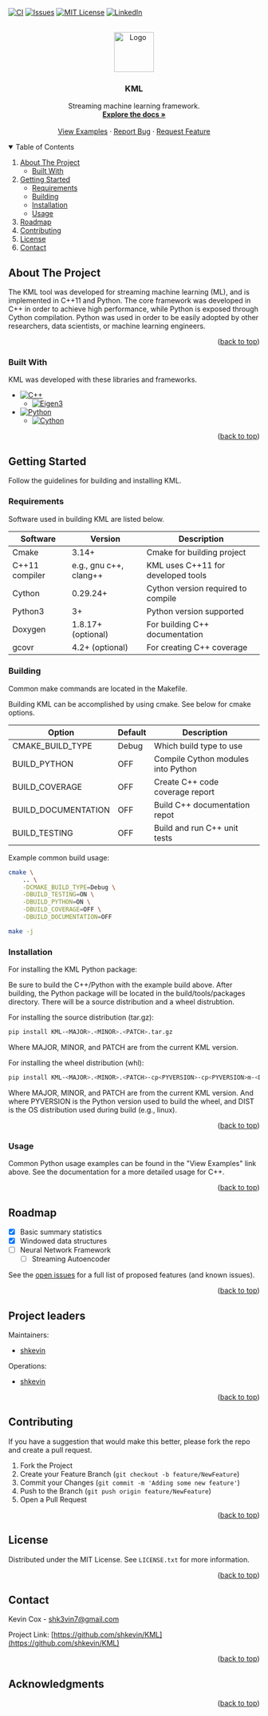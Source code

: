 <!--Adapted from https://github.com/othneildrew/Best-README-Template/blob/master/README.md-->
<a name="readme-top"></a>

<!-- PROJECT SHIELDS -->
[![CI](https://github.com/shkevin/KML/actions/workflows/build.yml/badge.svg)](https://github.com/shkevin/KML/actions/workflows/build.yml)
[![Issues][issues-shield]][issues-url]
[![MIT License][license-shield]][license-url]
[![LinkedIn][linkedin-shield]][linkedin-url]

<!-- [![Contributors][contributors-shield]][contributors-url] -->
<!-- [![Forks][forks-shield]][forks-url] -->
<!-- [![Stargazers][stars-shield]][stars-url] -->

<!-- PROJECT LOGO -->
<br />
<div align="center">
  <a href="https://github.com/shkevin/KML">
    <img src="doc/images/HQ 01-03.jpg" alt="Logo" width="80" height="80">
  </a>

  <h3 align="center">KML</h3>

  <p align="center">
    Streaming machine learning framework.
    <br />
    <a href="https://github.com/shkevin/KML"><strong>Explore the docs »</strong></a>
    <br />
    <br />
    <a href="https://github.com/shkevin/KML/tools/python/notebooks">View Examples</a>
    ·
    <a href="https://github.com/shkevin/KML/issues">Report Bug</a>
    ·
    <a href="https://github.com/shkevin/KML/issues">Request Feature</a>
  </p>
</div>

<!-- TABLE OF CONTENTS -->
<details open>
  <summary>Table of Contents</summary>
  <ol>
    <li>
      <a href="#about-the-project">About The Project</a>
      <ul>
        <li><a href="#built-with">Built With</a></li>
      </ul>
    </li>
    <li>
      <a href="#getting-started">Getting Started</a>
      <ul>
        <li><a href="#requirements">Requirements</a></li>
        <li><a href="#building">Building</a></li>
        <li><a href="#installation">Installation</a></li>
        <li><a href="#usage">Usage</a></li>
      </ul>
    </li>
    <li><a href="#roadmap">Roadmap</a></li>
    <li><a href="#contributing">Contributing</a></li>
    <li><a href="#license">License</a></li>
    <li><a href="#contact">Contact</a></li>
    <!-- <li><a href="#acknowledgments">Acknowledgments</a></li> -->
  </ol>
</details>

<!-- ABOUT THE PROJECT -->
## About The Project

The KML tool was developed for streaming machine learning (ML), and is implemented in C++11 and Python. The core framework was developed in C++
in order to achieve high performance, while Python is exposed through Cython compilation. Python was used in order to be easily adopted by
other researchers, data scientists, or machine learning engineers.

<p align="right">(<a href="#readme-top">back to top</a>)</p>

### Built With

KML was developed with these libraries and frameworks.

* [![C++][cpp-shield]][cpp-url]
    * [![Eigen3][eigen-shield]][eigen-url]
* [![Python][python-shield]][python-url]
    * [![Cython][cython-shield]][cython-url]

<p align="right">(<a href="#readme-top">back to top</a>)</p>

<!-- GETTING STARTED -->
## Getting Started

Follow the guidelines for building and installing KML.

### Requirements

Software used in building KML are listed below.

|Software       |Version                |Description                        |
|---------------|-----------------------|-----------------------------------|
|Cmake          |3.14+                  |Cmake for building project         |
|C++11 compiler |e.g., gnu c++, clang++ |KML uses C++11 for developed tools |
|Cython         |0.29.24+               |Cython version required to compile |
|Python3        |3+                     |Python version supported           |
|Doxygen        |1.8.17+ (optional)     |For building C++ documentation     |
|gcovr          |4.2+    (optional)     |For creating C++ coverage          |

### Building

Common make commands are located in the Makefile.

Building KML can be accomplished by using cmake. See below for cmake options.

|Option              |Default |Description                        |
|--------------------|--------|-----------------------------------|
|CMAKE_BUILD_TYPE    |Debug   |Which build type to use            |
|BUILD_PYTHON        |OFF     |Compile Cython modules into Python |
|BUILD_COVERAGE      |OFF     |Create C++ code coverage report    |
|BUILD_DOCUMENTATION |OFF     |Build C++ documentation repot      |
|BUILD_TESTING       |OFF     |Build and run C++ unit tests       |

Example common build usage:

```bash
cmake \
    .. \
    -DCMAKE_BUILD_TYPE=Debug \
    -DBUILD_TESTING=ON \
    -DBUILD_PYTHON=ON \
    -DBUILD_COVERAGE=OFF \
    -DBUILD_DOCUMENTATION=OFF

make -j
```

### Installation

For installing the KML Python package:

Be sure to build the C++/Python with the example build above. After building, the Python package will be located
in the build/tools/packages directory. There will be a source distribution and a wheel distrubtion.

For installing the source distribution (tar.gz):

```bash
pip install KML-<MAJOR>.<MINOR>.<PATCH>.tar.gz
```

Where MAJOR, MINOR, and PATCH are from the current KML version.

For installing the wheel distribution (whl):

```bash
pip install KML-<MAJOR>.<MINOR>.<PATCH>-cp<PYVERSION>-cp<PYVERSION>m-<DIST>.whl
```

Where MAJOR, MINOR, and PATCH are from the current KML version. And where PYVERSION is the Python version
used to build the wheel, and DIST is the OS distribution used during build (e.g., linux).

<p align="right">(<a href="#readme-top">back to top</a>)</p>

<!-- USAGE EXAMPLES -->
### Usage

Common Python usage examples can be found in the "View Examples" link above. See the documentation for a
more detailed usage for C++.

<p align="right">(<a href="#readme-top">back to top</a>)</p>

<!-- ROADMAP -->
## Roadmap

- [X] Basic summary statistics
- [X] Windowed data structures
- [ ] Neural Network Framework
	- [ ] Streaming Autoencoder

See the [open issues](https://github.com/shkevin/KML/issues) for a full list of proposed features (and known issues).

<p align="right">(<a href="#readme-top">back to top</a>)</p>

<!-- CONTRIBUTING -->
## Project leaders

Maintainers:

- [shkevin](https://github.com/shkevin)

Operations:

- [shkevin](https://github.com/shkevin)

<p align="right">(<a href="#readme-top">back to top</a>)</p>

<!-- CONTRIBUTING -->
## Contributing

If you have a suggestion that would make this better, please fork the repo and create a pull request.

1. Fork the Project
2. Create your Feature Branch (`git checkout -b feature/NewFeature`)
3. Commit your Changes (`git commit -m 'Adding some new feature'`)
4. Push to the Branch (`git push origin feature/NewFeature`)
5. Open a Pull Request

<p align="right">(<a href="#readme-top">back to top</a>)</p>

<!-- LICENSE -->
## License

Distributed under the MIT License. See `LICENSE.txt` for more information.

<p align="right">(<a href="#readme-top">back to top</a>)</p>

<!-- CONTACT -->
## Contact

Kevin Cox - shk3vin7@gmail.com

Project Link: [https://github.com/shkevin/KML](https://github.com/shkevin/KML)

<p align="right">(<a href="#readme-top">back to top</a>)</p>

<!-- ACKNOWLEDGMENTS -->
## Acknowledgments

<p align="right">(<a href="#readme-top">back to top</a>)</p>

<!-- MARKDOWN LINKS & IMAGES -->
[contributors-shield]: https://img.shields.io/github/contributors/shkevin/KML
[contributors-url]: https://github.com/shkevin/KML/graphs/contributors
[forks-shield]: https://img.shields.io/github/forks/shkevin/KML
[forks-url]: https://github.com/shkevin/KML/network/members
[stars-shield]: https://img.shields.io/github/stars/shkevin/shields
[stars-url]: https://github.com/shkevin/KML/stargazers
[issues-shield]: https://img.shields.io/github/issues/shkevin/KML
[issues-url]: https://github.com/shkevin/KML/issues
[license-shield]: https://img.shields.io/github/license/shkevin/KML
[license-url]: https://github.com/shkevin/KML/blob/master/LICENSE.txt
[linkedin-shield]: https://img.shields.io/badge/-LinkedIn-black.svg?color=Blue&style=social&logo=linkedin&colorB=555
[linkedin-url]: https://www.linkedin.com/in/kevin-cox-640334195/

<!-- Languages/Frameworks -->
[cpp-shield]: https://img.shields.io/badge/-C++11-00599C?logo=cplusplus&logoColor=white&style=flat&labelColor=black
[cpp-url]: https://isocpp.org/wiki/faq/cpp11
[eigen-shield]: https://img.shields.io/badge/-Eigen3-00599C?logo=cplusplus&logoColor=white&style=flat&labelColor=black&color=9cf
[eigen-url]: https://eigen.tuxfamily.org/index.php?title=Main_Page
[python-shield]: https://img.shields.io/badge/-Python3-3776AB?logo=python&logoColor=white&style=flat&labelColor=black&color=yellowgreen
[python-url]: https://www.python.org/
[cython-shield]: https://img.shields.io/badge/-Cython-3776AB?logo=python&logoColor=white&style=flat&labelColor=black&color=yellow
[cython-url]: https://cython.org/
